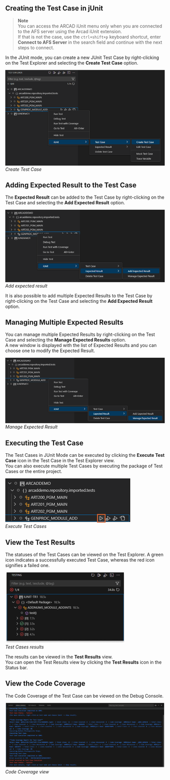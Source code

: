 ## Creating the Test Case in jUnit

> **Note**  
You can access the ARCAD iUnit menu only when you are connected to the AFS server using the Arcad iUnit extension.  
If that is not the case, use the ` ctrl+shift+p ` keyboard shortcut, enter **Connect to AFS Server** in the search field and continue with the next steps to connect.

In the JUnit mode, you can create a new JUnit Test Case by right-clicking on the Test Explorer and selecting the **Create Test Case** option.

![create-test-case-image](./../../media/junit-create-test-case.png)  
_Create Test Case_

## Adding Expected Result to the Test Case

The **Expected Result** can be added to the Test Case by right-clicking on the Test Case and selecting the **Add Expected Result** option.

![add-expected-result-image](./../../media/junit-add-expected-result.png)  
_Add expected result_

It is also possible to add multiple Expected Results to the Test Case by right-clicking on the Test Case and selecting the **Add Expected Result** option.

## Managing Multiple Expected Results

You can manage multiple Expected Results by right-clicking on the Test Case and selecting the **Manage Expected Results** option.  
A new window is displayed with the list of Expected Results and you can choose one to modify the Expected Result.

![manage-expected-result-image](./../../media/junit-manage-expected-result.png)  
_Manage Expected Result_

## Executing the Test Case

The Test Cases in JUnit Mode can be executed by clicking the **Execute Test Case** icon in the Test Case in the Test Explorer view.  
You can also execute multiple Test Cases by executing the package of Test Cases or the entire project.

![execute-test-case-image](./../../media/junit-execute-test-case.png)  
_Execute Test Cases_

## View the Test Results

The statuses of the Test Cases can be viewed on the Test Explorer. A green icon indicates a successfully executed Test Case, whereas the red icon signifies a failed one.

![test-results-image](./../../media/junit-test-results.png)  
_Test Cases results_

The results can be viewed in the **Test Results** view.  
You can open the Test Results view by clicking the **Test Results** icon in the Status bar.

<!-- image doesn't exist in media folder : ![test-results-window-image](./../../media/junit-test-results-window.png)-->

## View the Code Coverage

The Code Coverage of the Test Case can be viewed on the Debug Console.

![code-coverage-image](./../../media/junit-code-coverage.png)  
_Code Coverage view_

